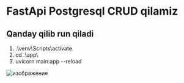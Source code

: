 # FastApi Postgresql CRUD qilamiz

## Qanday qilib run qiladi

1.  .\venv\Scripts\activate
2. cd .\app\
3. uvicorn main:app --reload

![изображение](https://user-images.githubusercontent.com/103951263/205354801-8c33eb66-0a7f-45b1-8bc4-0454f7f1a750.png)
